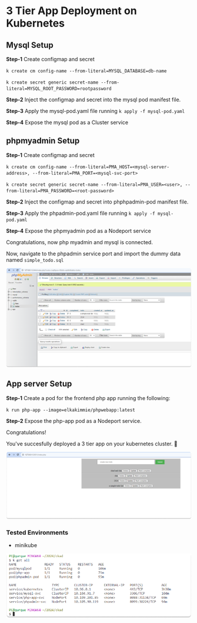 # 3 Tier App Deployment on Kubernetes


## Mysql Setup

**Step-1** Create configmap and secret

`k create cm config-name --from-literal=MYSQL_DATABASE=db-name`

`k create secret generic secret-name --from-literal=MYSQL_ROOT_PASSWORD=rootpassword`

**Step-2** Inject the configmap and secret into the mysql pod manifest file.


**Step-3** Apply the mysql-pod.yaml file running `k apply -f mysql-pod.yaml`


**Step-4** Expose the mysql pod as a Cluster service


## phpmyadmin Setup


**Step-1** Create configmap and secret

`k create cm config-name --from-literal=PMA_HOST=<mysql-server-address>, --from-literal=PMA_PORT=<mysql-svc-port>`

`k create secret generic secret-name --from-literal=PMA_USER=<user>, --from-literal=PMA_PASSWORD=<root-password>`

**Step-2** Inject the configmap and secret into phphpadmin-pod manifest file.


**Step-3** Apply the phpadmin-pod.yaml file running `k apply -f mysql-pod.yaml`


**Step-4** Expose the phpmyadmin pod as a Nodeport service


Congratulations, now php myadmin and mysql is connected.

Now, navigate to the  phpadmin service port and import the dummy data named `simple_todo.sql`


![](./assets/image%201.png)

## App server Setup


**Step-1** Create a pod for the frontend php app running the following:

`k run php-app --image=elkakimmie/phpwebapp:latest`

**Step-2** Expose the php-app pod as a Nodeport service.


Congratulations!

You've succesfully deployed a 3 tier app on your kubernetes cluster. :tada:


![](./assets/image%202.png)

### Tested Environments

* minikube

![](./assets/image%203.png)